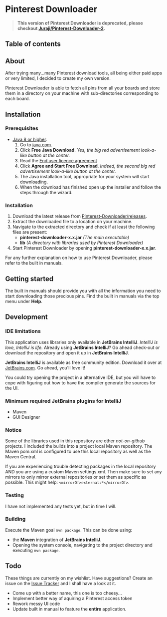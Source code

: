 # Pinterest Downloader

> **This version of Pinterest Downloader is deprecated, please checkout [Juraji/Pinterest-Downloader-2](https://github.com/Juraji/Pinterest-Downloader-2).**

## Table of contents

## About
After trying many...many Pinterest download tools, all being either paid apps or very limited,
I decided to create my own version.

Pinterest Downloader is able to fetch all pins from all your boards and store them in a directory
on your machine with sub-directories corresponding to each board.

## Installation

### Prerequisites

* [Java 8 or higher](https://www.java.com/en/).
    1. Go to [java.com](https://www.java.com/en/).
    2. Click **Free Java Download**. *Yes, the big red advertisement look-a-like button at the center.*
    3. Read the [End user licence agreement](http://www.oracle.com/technetwork/java/javase/terms/license/)
    4. Click **Agree and Start Free Download**. *Indeed, the second big red advertisement look-a-like button at the center.*
    5. The Java installation tool, appropriate for your system will start downloading.
    6. When the download has finished open up the installer and follow the steps through the wizard.

### Installation

1. Download the latest release from [Pinterest-Downloader/releases](https://github.com/Juraji/Pinterest-Downloader/releases).
2. Extract the downloaded file to a location on your machine.
3. Navigate to the extracted directory and check if at least the following files are present:
    * **pinterest-downloader-x.x.jar** *(The main executable)*
    * **lib** *(A directory with libraries used by Pinterest Downloader)*
4. Start Pinterest Downloader by opening **pinterest-downloader-x.x.jar**.

For any further explanation on how to use Pinterest Downloader, please refer to the built in manuals.

## Getting started

The built in manuals should provide you with all the information you need to start downloading those precious pins.
Find the built in manuals via the top menu under **Help**.

## Development

### IDE limitations
This application uses libraries only available in **JetBrains IntelliJ**. *IntelliJ is love, IntelliJ is life.*
Already using **JetBrains IntelliJ**? Go ahead check-out or download the repository and open it up in **JetBrains IntelliJ**.

**JetBrains IntelliJ** is available as free community edition. Download it over at [JetBrains.com](http://www.JetBrains.com/idea/#chooseYourEdition).
Go ahead, you'll love it!

You could try opening the project in a alternative IDE, but you will have to cope with figuring out how to have the compiler
generate the sources for the UI.

### Minimum required JetBrains plugins for IntelliJ
* Maven
* GUI Designer

### Notice
Some of the libraries used in this repository are other *not-on-github* projects. I included the builds into a project local
Maven repository. The Maven pom.xml is configured to use this local repository as well as the Maven Central.

If you are experiencing trouble detecting packages in the local repository AND you are using a custom Maven settings.xml.
Then make sure to set any mirrors to only mirror external repositories or set them as specific as possible.
This might help: `<mirrorOf>external:*</mirrorOf>`.

### Testing
I have not implemented any tests yet, but in time I will.

### Building
Execute the Maven goal `mvn package`. This can be done using:

* the **Maven** integration of **JetBrains IntelliJ**.
* Opening the system console, navigating to the project directory and executing `mvn package`.

## Todo
These things are currently on my wishlist. Have suggestions? Create an issue on the [Issue Tracker](https://github.com/Juraji/Pinterest-Downloader/issues) and I shall have a look at it.

* Come up with a better name, this one is too cheesy...
* Implement better way of aquiring a Pinterest access token
* Rework messy UI code
* Update built in manual to feature the **entire** application.
